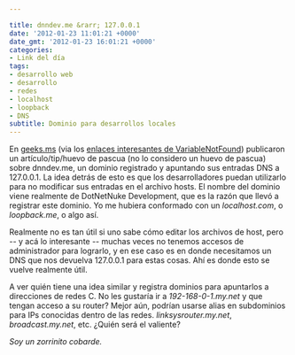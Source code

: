 ```yaml
---

title: dnndev.me &rarr; 127.0.0.1
date: '2012-01-23 11:01:21 +0000'
date_gmt: '2012-01-23 16:01:21 +0000'
categories:
- Link del día
tags:
- desarrollo web
- desarrollo
- redes
- localhost
- loopback
- DNS
subtitle: Dominio para desarrollos locales
---
```


En [geeks.ms](http://geeks.ms/blogs/davidjrh/archive/2011/12/28/tip-un-huevo-de-pascua-llamado-dnndev-me.aspx) (via los [enlaces interesantes de VariableNotFound](http://www.variablenotfound.com/2012/01/enlaces-interesantes-66.html)) publicaron un artículo/tip/huevo de pascua (no lo considero un huevo de pascua) sobre dnndev.me, un dominio registrado y apuntando sus entradas DNS a 127.0.0.1. La idea detrás de esto es que los desarrolladores puedan utilizarlo para no modificar sus entradas en el archivo hosts. El nombre del dominio viene realmente de DotNetNuke Development, que es la razón que llevó a registrar este dominio. Yo me hubiera conformado con un _localhost.com_, o _loopback.me_, o algo así.

Realmente no es tan útil si uno sabe cómo editar los archivos de host, pero  -- y acá lo interesante -- muchas veces no tenemos accesos de administrador para lograrlo, y en ese caso es en donde necesitamos un DNS que nos devuelva 127.0.0.1 para estas cosas. Ahí es donde esto se vuelve realmente útil.

A ver quién tiene una idea similar y registra dominios para apuntarlos a direcciones de redes C. No les gustaría ir a _192-168-0-1.my.net_ y que tengan acceso a su router? Mejor aún, podrían usarse alias en subdominios para IPs conocidas dentro de las redes. _linksysrouter.my.net_, _broadcast.my.net_, etc.  ¿Quién será el valiente?

_Soy un zorrinito cobarde._
